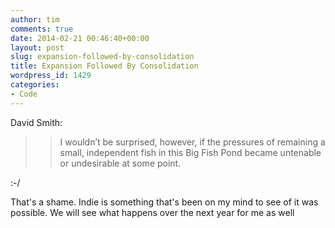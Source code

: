 ```yaml
---
author: tim
comments: true
date: 2014-02-21 00:46:40+00:00
layout: post
slug: expansion-followed-by-consolidation
title: Expansion Followed By Consolidation
wordpress_id: 1429
categories:
- Code
---
```


David Smith:





<blockquote>

> 
> I wouldn’t be surprised, however, if the pressures of remaining a small, independent fish in this Big Fish Pond became untenable or undesirable at some point.
> 
> 
</blockquote>





:-/





That's a shame. Indie is something that's been on my mind to see of it was possible. We will see what happens over the next year for me as well
